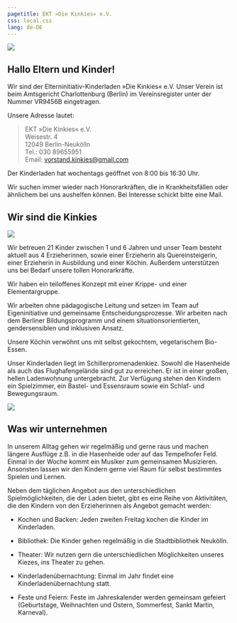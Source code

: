 ```yaml
---
pagetitle: EKT »Die Kinkies« e.V.
css: local.css
lang: de-DE
---
```


![](kinkies-header.jpg)

## Hallo Eltern und Kinder!

Wir sind der Elterninitiativ-Kinderladen »Die Kinkies« e.V. Unser Verein ist
beim Amtsgericht Charlottenburg (Berlin) im Vereinsregister unter der Nummer
VR9456B eingetragen.

Unsere Adresse lautet:

> EKT »Die Kinkies« e.V. \
> Weisestr. 4 \
> 12049 Berlin-Neukölln \
> Tel.: 030 89655951 \
> Email: <vorstand.kinkies@gmail.com>

Der Kinderladen hat wochentags geöffnet von 8:00 bis 16:30 Uhr.


Wir suchen immer wieder nach Honorarkräften, die in Krankheitsfällen oder
ähnlichem bei uns aushelfen können. Bei Interesse schickt bitte eine Mail.

## Wir sind die Kinkies

![](lupenbecher.jpg)

Wir betreuen 21 Kinder zwischen 1 und 6 Jahren und unser Team besteht aktuell aus 4 Erzieherinnen, sowie einer Erzieherin als Quereinsteigerin, einer Erzieherin in Ausbildung und einer Köchin. Außerdem unterstützen uns bei Bedarf unsere tollen Honorarkräfte.

Wir haben ein teiloffenes Konzept mit einer Krippe- und einer Elementargruppe.

Wir arbeiten ohne pädagogische Leitung und setzen im Team auf Eigeninitiative und gemeinsame Entscheidungsprozesse. Wir arbeiten nach dem Berliner Bildungsprogramm und einem situationsorientierten, gendersensiblen und inklusiven Ansatz.

Unsere Köchin verwöhnt uns mit selbst gekochtem, vegetarischem Bio-Essen.

Unser Kinderladen liegt im Schillerpromenadenkiez. Sowohl die Hasenheide als
auch das Flughafengelände sind gut zu erreichen. Er ist in einer großen, hellen
Ladenwohnung untergebracht. Zur Verfügung stehen den Kindern ein Spielzimmer, ein Bastel- und Essensraum sowie ein Schlaf- und Bewegungsraum.


![](werkecke.jpg)

## Was wir unternehmen

In unserem Alltag gehen wir regelmäßig und gerne raus und machen längere Ausflüge z.B. in die Hasenheide oder auf das Tempelhofer Feld. Einmal in der Woche kommt ein Musiker zum gemeinsamen Musizieren. Ansonsten lassen wir den Kindern gerne viel Raum für selbst bestimmtes Spielen und Lernen.

Neben dem täglichen Angebot aus den unterschiedlichen Spielmöglichkeiten, die
der Laden bietet, gibt es eine Reihe von Aktivitäten, die den Kindern von den
Erzieherinnen als Angebot gemacht werden:


* Kochen und Backen: Jeden zweiten Freitag kochen die Kinder im Kinderladen.

* Bibliothek: Die Kinder gehen regelmäßig in die Stadtbibliothek Neukölln.

* Theater: Wir nutzen gern die unterschiedlichen Möglichkeiten unseres Kiezes,
  ins Theater zu gehen.
  
* Kinderladenübernachtung: Einmal im Jahr findet eine Kinderladenübernachtung
  statt.

* Feste und Feiern: Feste im Jahreskalender werden gemeinsam gefeiert
  (Geburtstage, Weihnachten und Ostern, Sommerfest, Sankt Martin, Karneval).


  
